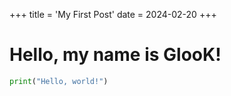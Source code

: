 +++
title = 'My First Post'
date = 2024-02-20
+++
# Hello, my name is GlooK!
```python
print("Hello, world!")
```
